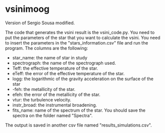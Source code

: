 # vsinimoog
Version of Sergio Sousa modified.

The code that generates the vsini result is the vsini_code.py. You need to put the parameters of the star that you want to calculate the vsini.
You need to insert the parameters in the "stars_information.csv" file and run the program. The columns are the following:
- star_name: the name of star in study
- spectrograph: the name of the spectrograph used.
- Teff: the effective temperature of the star.
- eTeff: the error of the effective temperature of the star.
- logg: the logarithmic of the gravity acceleration on the surface of the star
- -feh: the metallicity of the star.
- efeh: the error of the metallicity of the star.
- vtur: the turbulence velocity.
- instr_broad: the instrumental broadening.
- fits_name: name of the spectrum of the star. You should save the spectra on the folder named "Spectra".

The output is saved in another csv file named "results_simulations.csv".


